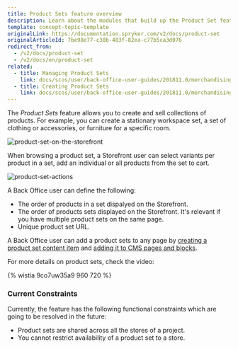 ```yaml
---
title: Product Sets feature overview
description: Learn about the modules that build up the Product Set feature
template: concept-topic-template
originalLink: https://documentation.spryker.com/v2/docs/product-set
originalArticleId: 7be98e77-c38b-483f-82ea-c77b5ca3d076
redirect_from:
  - /v2/docs/product-set
  - /v2/docs/en/product-set
related:
  - title: Managing Product Sets
    link: docs/scos/user/back-office-user-guides/201811.0/merchandising/product-sets/managing-product-sets.html
  - title: Creating Product Sets
    link: docs/scos/user/back-office-user-guides/201811.0/merchandising/product-sets/creating-product-sets.html
---
```


The *Product Sets* feature allows you to create and sell collections of products. For example, you can create a stationary workspace set, a set of clothing or accessories, or furniture for a specific room.

![product-set-on-the-storefront](https://spryker.s3.eu-central-1.amazonaws.com/docs/Features/Product+Management/Product+Sets/product-set-on-the-storefront.png)

When browsing a product set, a Storefront user can select variants per product in a set, add an individual or all products from the set to cart.

![product-set-actions](https://spryker.s3.eu-central-1.amazonaws.com/docs/Features/Product+Management/Product+Sets/product-set-actions.png)


A Back Office user can define the following:
* The order of products in a set dispalyed on the Storefront.
* The order of products sets displayed on the Storefront. It's relevant if you have multiple product sets on the same page.
* Unique product set URL.


A Back Office user can add a product sets to any page by [creating a product set content item](/docs/scos/user/back-office-user-guides/{{page.version}}/content/content-items/creating-content-items.html) and [adding it to CMS pages and blocks](/docs/scos/user/back-office-user-guides/{{page.version}}/content/content-items/adding-content-items-to-cms-pages-and-blocks.html).


For more details on product sets, check the video:

{% wistia 9co7uw35a9 960 720 %}

### Current Constraints
Currently, the feature has the following functional constraints which are going to be resolved in the future:

* Product sets are shared across all the stores of a project.
* You cannot restrict availability of a product set to a store.
